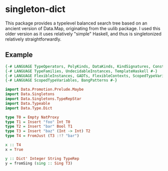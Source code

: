 singleton-dict
==============

This package provides a typelevel balanced search tree based on an ancient version of Data.Map, 
originating from the uulib package. I used this older version as it uses relatively "simple"
Haskell, and thus is singletonized relatively straightforwardly.

Example
-------

````haskell
{-# LANGUAGE TypeOperators, PolyKinds, DataKinds, KindSignatures, ConstraintKinds #-}
{-# LANGUAGE TypeFamilies, UndecidableInstances, TemplateHaskell #-}
{-# LANGUAGE FlexibleInstances, GADTs, FlexibleContexts, ScopedTypeVariables, TypeInType #-}
{-# LANGUAGE ScopedTypeVariables, BangPatterns #-}

import Data.Promotion.Prelude.Maybe
import Data.Singletons
import Data.Singletons.TypeRepStar
import Data.Typeable
import Data.Type.Dict

type T0 = Empty NatProxy
type T1 = Insert "foo" Int T0
type T2 = Insert "bar" Bool T1
type T3 = Insert "baz" (Int -> Int) T2
type T4 = FromJust (T3 :!? "bar")

x :: T4
x = True

y :: Dict' Integer String TypeRep
y = fromSing (sing :: Sing T3)
````